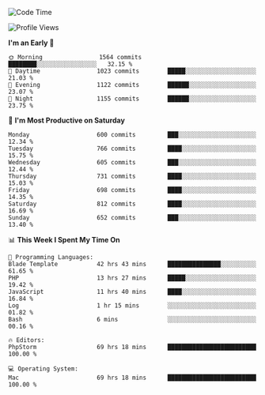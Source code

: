 <!--START_SECTION:waka-->
![Code Time](http://img.shields.io/badge/Code%20Time-3%2C888%20hrs%2054%20mins-blue)

![Profile Views](http://img.shields.io/badge/Profile%20Views-1-blue)

**I'm an Early 🐤** 

```text
🌞 Morning                1564 commits        ████████░░░░░░░░░░░░░░░░░   32.15 % 
🌆 Daytime                1023 commits        █████░░░░░░░░░░░░░░░░░░░░   21.03 % 
🌃 Evening                1122 commits        ██████░░░░░░░░░░░░░░░░░░░   23.07 % 
🌙 Night                  1155 commits        ██████░░░░░░░░░░░░░░░░░░░   23.75 % 
```
📅 **I'm Most Productive on Saturday** 

```text
Monday                   600 commits         ███░░░░░░░░░░░░░░░░░░░░░░   12.34 % 
Tuesday                  766 commits         ████░░░░░░░░░░░░░░░░░░░░░   15.75 % 
Wednesday                605 commits         ███░░░░░░░░░░░░░░░░░░░░░░   12.44 % 
Thursday                 731 commits         ████░░░░░░░░░░░░░░░░░░░░░   15.03 % 
Friday                   698 commits         ████░░░░░░░░░░░░░░░░░░░░░   14.35 % 
Saturday                 812 commits         ████░░░░░░░░░░░░░░░░░░░░░   16.69 % 
Sunday                   652 commits         ███░░░░░░░░░░░░░░░░░░░░░░   13.40 % 
```


📊 **This Week I Spent My Time On** 

```text
💬 Programming Languages: 
Blade Template           42 hrs 43 mins      ███████████████░░░░░░░░░░   61.65 % 
PHP                      13 hrs 27 mins      █████░░░░░░░░░░░░░░░░░░░░   19.42 % 
JavaScript               11 hrs 40 mins      ████░░░░░░░░░░░░░░░░░░░░░   16.84 % 
Log                      1 hr 15 mins        ░░░░░░░░░░░░░░░░░░░░░░░░░   01.82 % 
Bash                     6 mins              ░░░░░░░░░░░░░░░░░░░░░░░░░   00.16 % 

🔥 Editors: 
PhpStorm                 69 hrs 18 mins      █████████████████████████   100.00 % 

💻 Operating System: 
Mac                      69 hrs 18 mins      █████████████████████████   100.00 % 
```


<!--END_SECTION:waka-->
